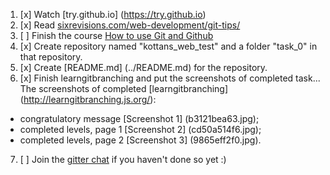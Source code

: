 1. [x] Watch [try.github.io] (https://try.github.io)
2. [x] Read [sixrevisions.com/web-development/git-tips/](http://sixrevisions.com/web-development/git-tips/)
3. [ ] Finish the course [How to use Git and Github](https://www.udacity.com/course/how-to-use-git-and-github--ud775)
4. [x] Create repository named "kottans_web_test" and a folder "task_0" in that repository.
5. [x] Create [README.md] (../README.md) for the repository.
6. [x] Finish learngitbranching and put the screenshots of completed task... The screenshots of completed [learngitbranching] (http://learngitbranching.js.org/):
* congratulatory message [Screenshot 1] (b3121bea63.jpg);
* completed levels, page 1 [Screenshot 2] (cd50a514f6.jpg);
* completed levels, page 2 [Screenshot 3] (9865eff2f0.jpg).
7. [ ] Join the [gitter chat](https://gitter.im/Kottans/web?utm_source=badge&utm_medium=badge&utm_campaign=pr-badge&utm_content=badge) if you haven't done so yet :)